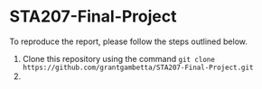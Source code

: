 # STA207-Final-Project

To reproduce the report, please follow the steps outlined below. 

1. Clone this repository using the command `git clone https://github.com/grantgambetta/STA207-Final-Project.git`
2. 
